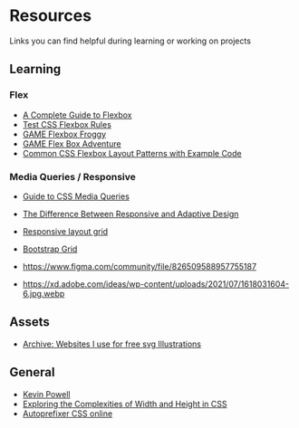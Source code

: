 # Resources

Links you can find helpful during learning or working on projects

## Learning

### Flex
- [A Complete Guide to Flexbox](https://css-tricks.com/snippets/css/a-guide-to-flexbox/)
- [Test CSS Flexbox Rules](https://flexbox.help/)
- [GAME Flexbox Froggy](https://flexboxfroggy.com/)
- [GAME Flex Box Adventure](https://codingfantasy.com/games/flexboxadventure)
- [Common CSS Flexbox Layout Patterns with Example Code](https://tobiasahlin.com/blog/common-flexbox-patterns/)


### Media Queries / Responsive
- [Guide to CSS Media Queries](https://css-tricks.com/a-complete-guide-to-css-media-queries/)
- [The Difference Between Responsive and Adaptive Design](https://css-tricks.com/the-difference-between-responsive-and-adaptive-design/)
- [Responsive layout grid](https://material.io/design/layout/responsive-layout-grid.html#columns-gutters-and-margins)
- [Bootstrap Grid](https://getbootstrap.com/docs/4.0/layout/grid/)

- https://www.figma.com/community/file/826509588957755187
- https://xd.adobe.com/ideas/wp-content/uploads/2021/07/1618031604-6.jpg.webp

## Assets
- [Archive: Websites I use for free svg Illustrations](https://www.reddit.com/r/webdev/comments/eejh52/websites_i_use_for_free_svg_illustrations/?%24deep_link=true&correlation_id=a1ddfb22-4fb5-4cc8-baba-43e2e8aa4558&ref=email_digest&ref_campaign=email_digest&ref_source=email&utm_content=post_title&utm_medium=digest&utm_name=top_posts&utm_source=email&utm_term=day&%243p=e_as&%24original_url=https%3A%2F%2Fwww.reddit.com%2Fr%2Fwebdev%2Fcomments%2Feejh52%2Fwebsites_i_use_for_free_svg_illustrations%2F%3F%24deep_link%3Dtrue%26correlation_id%3Da1ddfb22-4fb5-4cc8-baba-43e2e8aa4558%26ref%3Demail_digest%26ref_campaign%3Demail_digest%26ref_source%3Demail%26utm_content%3Dpost_title%26utm_medium%3Ddigest%26utm_name%3Dtop_posts%26utm_source%3Demail%26utm_term%3Dday&_branch_match_id=544492509236131805)

## General 
- [Kevin Powell](https://www.youtube.com/kepowob/videos)
- [Exploring the Complexities of Width and Height in CSS](https://css-tricks.com/exploring-the-complexities-of-width-and-height-in-css/)
- [Autoprefixer CSS online](https://autoprefixer.github.io/)